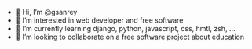 - 👋 Hi, I’m @gsanrey
- 👀 I’m interested in web developer and free software
- 🌱 I’m currently learning django, python, javascript, css, hmtl, zsh, ...
- 💞️ I’m looking to collaborate on a free software project about education


